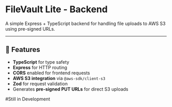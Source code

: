 # FileVault Lite - Backend

A simple Express + TypeScript backend for handling file uploads to AWS S3 using pre-signed URLs.

---

## 🚀 Features
- **TypeScript** for type safety
- **Express** for HTTP routing
- **CORS** enabled for frontend requests
- **AWS S3 integration** via `@aws-sdk/client-s3`
- **Zod** for request validation
- Generates **pre-signed PUT URLs** for direct S3 uploads

#Still in Development
